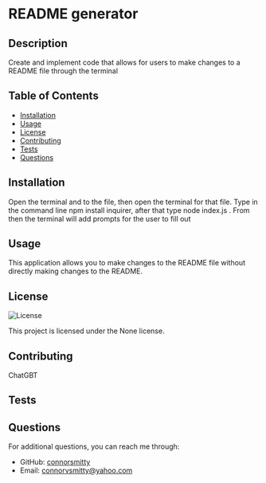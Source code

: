 # README generator

## Description
Create and implement code that allows for users to make changes to a README file through the terminal

## Table of Contents
- [Installation](#installation)
- [Usage](#usage)
- [License](#license)
- [Contributing](#contributing)
- [Tests](#tests)
- [Questions](#questions)

## Installation
Open the terminal and to the file, then open the terminal for that file. Type in the command line npm install inquirer, after that type node index.js . From then the terminal will add prompts for the user to fill out

## Usage
This application allows you to make changes to the README file without directly making changes to the README.

## License
![License](https://img.shields.io/badge/license-None-blue.svg)
  
This project is licensed under the None license.

## Contributing
ChatGBT

## Tests


## Questions
For additional questions, you can reach me through:

- GitHub: [connorsmitty](https://github.com/connorsmitty)
- Email: connorvsmitty@yahoo.com
